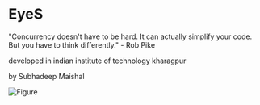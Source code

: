 # EyeS
"Concurrency doesn't have to be hard. It can actually simplify your code. But you have to think differently." - Rob Pike





developed in indian institute of technology kharagpur



by Subhadeep Maishal




![Figure](https://github.com/subhadeep-maishal/EyeS/blob/main/FALCO1.png)
